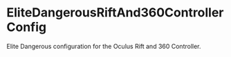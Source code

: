 # EliteDangerousRiftAnd360ControllerConfig
Elite Dangerous configuration for the Oculus Rift and 360 Controller.
